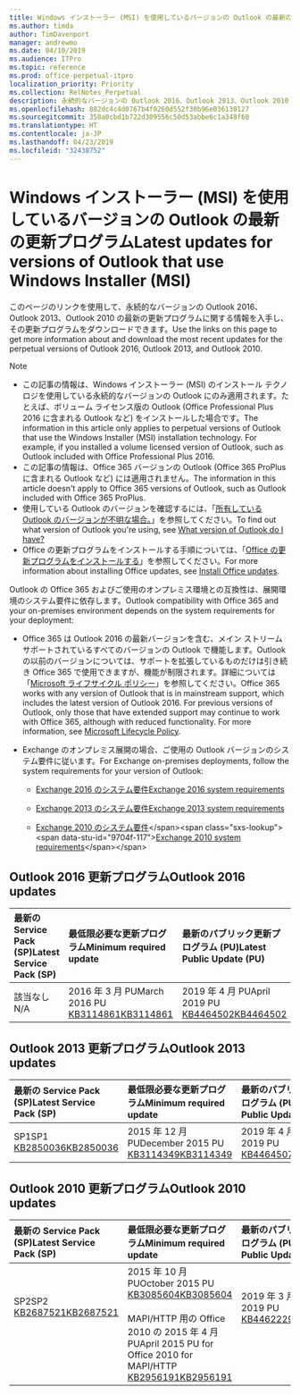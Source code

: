 ```yaml
---
title: Windows インストーラー (MSI) を使用しているバージョンの Outlook の最新の更新プログラム
ms.author: timda
author: TimDavenport
manager: andrewmo
ms.date: 04/10/2019
ms.audience: ITPro
ms.topic: reference
ms.prod: office-perpetual-itpro
localization_priority: Priority
ms.collection: RelNotes_Perpetual
description: 永続的なバージョンの Outlook 2016、Outlook 2013、Outlook 2010 の最新の更新プログラムに関する情報へのリンクを IT 技術者に提供します
ms.openlocfilehash: 882dc4c4d0767b4f0260d552f30b96e036130127
ms.sourcegitcommit: 358a0cbd1b722d309556c50d53abbe6c1a348f60
ms.translationtype: HT
ms.contentlocale: ja-JP
ms.lasthandoff: 04/23/2019
ms.locfileid: "32438752"
---
```

# <a name="latest-updates-for-versions-of-outlook-that-use-windows-installer-msi"></a><span data-ttu-id="9704f-103">Windows インストーラー (MSI) を使用しているバージョンの Outlook の最新の更新プログラム</span><span class="sxs-lookup"><span data-stu-id="9704f-103">Latest updates for versions of Outlook that use Windows Installer (MSI)</span></span>

<span data-ttu-id="9704f-104">このページのリンクを使用して、永続的なバージョンの Outlook 2016、Outlook 2013、Outlook 2010 の最新の更新プログラムに関する情報を入手し、その更新プログラムをダウンロードできます。</span><span class="sxs-lookup"><span data-stu-id="9704f-104">Use the links on this page to get more information about and download the most recent updates for the perpetual versions of Outlook 2016, Outlook 2013, and Outlook 2010.</span></span>
  
> [!NOTE]
> - <span data-ttu-id="9704f-p101">この記事の情報は、Windows インストーラー (MSI) のインストール テクノロジを使用している永続的なバージョンの Outlook にのみ適用されます。たとえば、ボリューム ライセンス版の Outlook (Office Professional Plus 2016 に含まれる Outlook など) をインストールした場合です。</span><span class="sxs-lookup"><span data-stu-id="9704f-p101">The information in this article only applies to perpetual versions of Outlook that use the Windows Installer (MSI) installation technology. For example, if you installed a volume licensed version of Outlook, such as Outlook included with Office Professional Plus 2016.</span></span>
> - <span data-ttu-id="9704f-107">この記事の情報は、Office 365 バージョンの Outlook (Office 365 ProPlus に含まれる Outlook など) には適用されません。</span><span class="sxs-lookup"><span data-stu-id="9704f-107">The information in this article doesn't apply to Office 365 versions of Outlook, such as Outlook included with Office 365 ProPlus.</span></span>
> - <span data-ttu-id="9704f-108">使用している Outlook のバージョンを確認するには、「[所有している Outlook のバージョンが不明な場合。](https://support.office.com/article/b3a9568c-edb5-42b9-9825-d48d82b2257c)」を参照してください。</span><span class="sxs-lookup"><span data-stu-id="9704f-108">To find out what version of Outlook you're using, see [What version of Outlook do I have?](https://support.office.com/article/b3a9568c-edb5-42b9-9825-d48d82b2257c)</span></span>
> - <span data-ttu-id="9704f-109">Office の更新プログラムをインストールする手順については、「[Office の更新プログラムをインストールする](https://support.office.com/article/2ab296f3-7f03-43a2-8e50-46de917611c5)」を参照してください。</span><span class="sxs-lookup"><span data-stu-id="9704f-109">For more information about installing Office updates, see [Install Office updates](https://support.office.com/article/2ab296f3-7f03-43a2-8e50-46de917611c5).</span></span> 
  
<span data-ttu-id="9704f-110">Outlook の Office 365 およびご使用のオンプレミス環境との互換性は、展開環境のシステム要件に依存します。</span><span class="sxs-lookup"><span data-stu-id="9704f-110">Outlook compatibility with Office 365 and your on-premises environment depends on the system requirements for your deployment:</span></span>
  
- <span data-ttu-id="9704f-p102">Office 365 は Outlook 2016 の最新バージョンを含む、メイン ストリーム サポートされているすべてのバージョンの Outlook で機能します。Outlook の以前のバージョンについては、サポートを拡張しているものだけは引き続き Office 365 で使用できますが、機能が制限されます。詳細については「[Microsoft ライフサイクル ポリシー](https://support.microsoft.com/lifecycle)」を参照してください。</span><span class="sxs-lookup"><span data-stu-id="9704f-p102">Office 365 works with any version of Outlook that is in mainstream support, which includes the latest version of Outlook 2016. For previous versions of Outlook, only those that have extended support may continue to work with Office 365, although with reduced functionality. For more information, see [Microsoft Lifecycle Policy](https://support.microsoft.com/lifecycle).</span></span>
    
- <span data-ttu-id="9704f-114">Exchange のオンプレミス展開の場合、ご使用の Outlook バージョンのシステム要件に従います。</span><span class="sxs-lookup"><span data-stu-id="9704f-114">For Exchange on-premises deployments, follow the system requirements for your version of Outlook:</span></span>
    
  - [<span data-ttu-id="9704f-115">Exchange 2016 のシステム要件</span><span class="sxs-lookup"><span data-stu-id="9704f-115">Exchange 2016 system requirements</span></span>](https://docs.microsoft.com/Exchange/plan-and-deploy/system-requirements)
    
  - [<span data-ttu-id="9704f-116">Exchange 2013 のシステム要件</span><span class="sxs-lookup"><span data-stu-id="9704f-116">Exchange 2013 system requirements</span></span>](https://docs.microsoft.com/exchange/exchange-2013-system-requirements-exchange-2013-help)
    
  - <span data-ttu-id="9704f-117">[Exchange 2010 のシステム要件](https://docs.microsoft.com/previous-versions/office/exchange-server-2010/aa996719(v=exchg.141))</span><span class="sxs-lookup"><span data-stu-id="9704f-117">[Exchange 2010 system requirements](https://docs.microsoft.com/previous-versions/office/exchange-server-2010/aa996719(v=exchg.141))</span></span>

   
## <a name="outlook-2016-updates"></a><span data-ttu-id="9704f-118">Outlook 2016 更新プログラム</span><span class="sxs-lookup"><span data-stu-id="9704f-118">Outlook 2016 updates</span></span>

|<span data-ttu-id="9704f-119">**最新の Service Pack (SP)**</span><span class="sxs-lookup"><span data-stu-id="9704f-119">**Latest Service Pack (SP)**</span></span>|<span data-ttu-id="9704f-120">**最低限必要な更新プログラム**</span><span class="sxs-lookup"><span data-stu-id="9704f-120">**Minimum required update**</span></span>|<span data-ttu-id="9704f-121">**最新のパブリック更新プログラム (PU)**</span><span class="sxs-lookup"><span data-stu-id="9704f-121">**Latest Public Update (PU)**</span></span>|
|:-----|:-----|:-----|
|<span data-ttu-id="9704f-122">該当なし</span><span class="sxs-lookup"><span data-stu-id="9704f-122">N/A</span></span>  <br/> |<span data-ttu-id="9704f-123">2016 年 3 月 PU</span><span class="sxs-lookup"><span data-stu-id="9704f-123">March 2016 PU</span></span> <br/>[<span data-ttu-id="9704f-124">KB3114861</span><span class="sxs-lookup"><span data-stu-id="9704f-124">KB3114861</span></span>](https://support.microsoft.com/help/3114861) <br/> |<span data-ttu-id="9704f-125">2019 年 4 月 PU</span><span class="sxs-lookup"><span data-stu-id="9704f-125">April 2019 PU</span></span> <br/>[<span data-ttu-id="9704f-126">KB4464502</span><span class="sxs-lookup"><span data-stu-id="9704f-126">KB4464502</span></span>](https://support.microsoft.com/help/4464502) 

## <a name="outlook-2013-updates"></a><span data-ttu-id="9704f-127">Outlook 2013 更新プログラム</span><span class="sxs-lookup"><span data-stu-id="9704f-127">Outlook 2013 updates</span></span>

|<span data-ttu-id="9704f-128">**最新の Service Pack (SP)**</span><span class="sxs-lookup"><span data-stu-id="9704f-128">**Latest Service Pack (SP)**</span></span>|<span data-ttu-id="9704f-129">**最低限必要な更新プログラム**</span><span class="sxs-lookup"><span data-stu-id="9704f-129">**Minimum required update**</span></span>|<span data-ttu-id="9704f-130">**最新のパブリック更新プログラム (PU)**</span><span class="sxs-lookup"><span data-stu-id="9704f-130">**Latest Public Update (PU)**</span></span>|
|:-----|:-----|:-----|
|<span data-ttu-id="9704f-131">SP1</span><span class="sxs-lookup"><span data-stu-id="9704f-131">SP1</span></span>  <br/>[<span data-ttu-id="9704f-132">KB2850036</span><span class="sxs-lookup"><span data-stu-id="9704f-132">KB2850036</span></span>](https://go.microsoft.com/fwlink/p/?LinkId=512538) <br/> |<span data-ttu-id="9704f-133">2015 年 12 月 PU</span><span class="sxs-lookup"><span data-stu-id="9704f-133">December 2015 PU</span></span> <br/>[<span data-ttu-id="9704f-134">KB3114349</span><span class="sxs-lookup"><span data-stu-id="9704f-134">KB3114349</span></span>](https://support.microsoft.com/kb/3114349) <br/> |<span data-ttu-id="9704f-135">2019 年 4 月 PU</span><span class="sxs-lookup"><span data-stu-id="9704f-135">April 2019 PU</span></span> <br/>[<span data-ttu-id="9704f-136">KB4464507</span><span class="sxs-lookup"><span data-stu-id="9704f-136">KB4464507</span></span>](https://support.microsoft.com/help/4464507)  |
   
## <a name="outlook-2010-updates"></a><span data-ttu-id="9704f-137">Outlook 2010 更新プログラム</span><span class="sxs-lookup"><span data-stu-id="9704f-137">Outlook 2010 updates</span></span>

|<span data-ttu-id="9704f-138">**最新の Service Pack (SP)**</span><span class="sxs-lookup"><span data-stu-id="9704f-138">**Latest Service Pack (SP)**</span></span>|<span data-ttu-id="9704f-139">**最低限必要な更新プログラム**</span><span class="sxs-lookup"><span data-stu-id="9704f-139">**Minimum required update**</span></span>|<span data-ttu-id="9704f-140">**最新のパブリック更新プログラム (PU)**</span><span class="sxs-lookup"><span data-stu-id="9704f-140">**Latest Public Update (PU)**</span></span>|
|:-----|:-----|:-----|
|<span data-ttu-id="9704f-141">SP2</span><span class="sxs-lookup"><span data-stu-id="9704f-141">SP2</span></span> <br/>[<span data-ttu-id="9704f-142">KB2687521</span><span class="sxs-lookup"><span data-stu-id="9704f-142">KB2687521</span></span>](https://go.microsoft.com/fwlink/p/?LinkId=512542) <br><br><br><br/> |<span data-ttu-id="9704f-143">2015 年 10 月 PU</span><span class="sxs-lookup"><span data-stu-id="9704f-143">October 2015 PU</span></span> <br/> [<span data-ttu-id="9704f-144">KB3085604</span><span class="sxs-lookup"><span data-stu-id="9704f-144">KB3085604</span></span>](https://support.microsoft.com/kb/3085604) <br/><br/>  <span data-ttu-id="9704f-145">MAPI/HTTP 用の Office 2010 の 2015 年 4 月 PU</span><span class="sxs-lookup"><span data-stu-id="9704f-145">April 2015 PU for Office 2010 for MAPI/HTTP</span></span> <br/> [<span data-ttu-id="9704f-146">KB2956191</span><span class="sxs-lookup"><span data-stu-id="9704f-146">KB2956191</span></span>](https://support.microsoft.com/ja-JP/help/2956191/april-14-2015-update-for-office-2010-kb2956191) <br/> |<span data-ttu-id="9704f-147">2019 年 3 月 PU</span><span class="sxs-lookup"><span data-stu-id="9704f-147">March 2019 PU</span></span> <br/>[<span data-ttu-id="9704f-148">KB4462229</span><span class="sxs-lookup"><span data-stu-id="9704f-148">KB4462229</span></span>](https://support.microsoft.com/help/4462229) <br><br><br><br/>|
   

